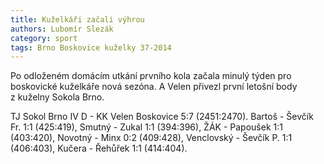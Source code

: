 ```yaml
---
title: Kuželkáři začali výhrou
authors: Lubomír Slezák
category: sport
tags: Brno Boskovice kuželky 37-2014 
---
```


Po odloženém domácím utkání prvního kola začala minulý týden pro boskovické kuželkáře nová sezóna. A Velen přivezl první letošní body z kuželny Sokola Brno.

TJ Sokol Brno IV D - KK Velen Boskovice 5:7 (2451:2470). Bartoš - Ševčík Fr. 1:1 (425:419), Smutný - Zukal 1:1 (394:396), ŽÁK - Papoušek 1:1 (403:420), Novotný - Minx 0:2 (409:428), Venclovský - Ševčík P. 1:1 (406:403), Kučera - Řehůřek 1:1 (414:404).